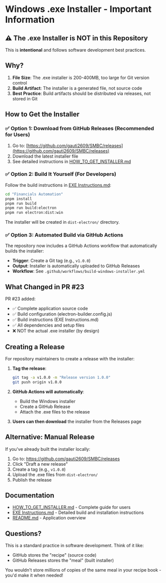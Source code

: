 # Windows .exe Installer - Important Information

## ⚠️ The .exe Installer is NOT in this Repository

This is **intentional** and follows software development best practices.

## Why?

1. **File Size**: The .exe installer is 200-400MB, too large for Git version control
2. **Build Artifact**: The installer is a generated file, not source code
3. **Best Practice**: Build artifacts should be distributed via releases, not stored in Git

## How to Get the Installer

### ✅ Option 1: Download from GitHub Releases (Recommended for Users)

1. Go to: [https://github.com/gauti2609/SMBC/releases](https://github.com/gauti2609/SMBC/releases)
2. Download the latest installer file
3. See detailed instructions in [HOW_TO_GET_INSTALLER.md](../HOW_TO_GET_INSTALLER.md)

### ✅ Option 2: Build It Yourself (For Developers)

Follow the build instructions in [EXE Instructions.md](./EXE%20Instructions.md):

```bash
cd "Financials Automation"
pnpm install
pnpm run build
pnpm run build:electron
pnpm run electron:dist:win
```

The installer will be created in `dist-electron/` directory.

### ✅ Option 3: Automated Build via GitHub Actions

The repository now includes a GitHub Actions workflow that automatically builds the installer:

- **Trigger**: Create a Git tag (e.g., `v1.0.0`)
- **Output**: Installer is automatically uploaded to GitHub Releases
- **Workflow**: See `.github/workflows/build-windows-installer.yml`

## What Changed in PR #23

PR #23 added:
- ✅ Complete application source code
- ✅ Build configuration (electron-builder.config.js)
- ✅ Build instructions (EXE Instructions.md)
- ✅ All dependencies and setup files
- ❌ NOT the actual .exe installer (by design)

## Creating a Release

For repository maintainers to create a release with the installer:

1. **Tag the release**:
   ```bash
   git tag -a v1.0.0 -m "Release version 1.0.0"
   git push origin v1.0.0
   ```

2. **GitHub Actions will automatically**:
   - Build the Windows installer
   - Create a GitHub Release
   - Attach the .exe files to the release

3. **Users can then download** the installer from the Releases page

## Alternative: Manual Release

If you've already built the installer locally:

1. Go to: https://github.com/gauti2609/SMBC/releases
2. Click "Draft a new release"
3. Create a tag (e.g., `v1.0.0`)
4. Upload the .exe files from `dist-electron/`
5. Publish the release

## Documentation

- [HOW_TO_GET_INSTALLER.md](../HOW_TO_GET_INSTALLER.md) - Complete guide for users
- [EXE Instructions.md](./EXE%20Instructions.md) - Detailed build and installation instructions
- [README.md](./README.md) - Application overview

## Questions?

This is a standard practice in software development. Think of it like:
- GitHub stores the "recipe" (source code)
- GitHub Releases stores the "meal" (built installer)

You wouldn't store millions of copies of the same meal in your recipe book - you'd make it when needed!
